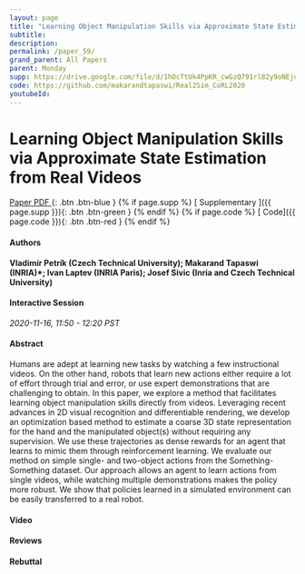 ```yaml
---
layout: page
title: "Learning Object Manipulation Skills via Approximate State Estimation from Real Videos"
subtitle: 
description:
permalink: /paper_59/
grand_parent: All Papers
parent: Monday
supp: https://drive.google.com/file/d/1hOcTtUk4PpKR_cwGzQ791rl82y9oNEju/view
code: https://github.com/makarandtapaswi/Real2Sim_CoRL2020
youtubeId: 
---
```


# Learning Object Manipulation Skills via Approximate State Estimation from Real Videos

[<i class="fa fa-file-text-o" aria-hidden="true"></i> Paper PDF ](https://drive.google.com/file/d/1DuHan9oZXznDnXiCP7J6ogWn8FMAAkIJ/view){: .btn .btn-blue } {% if page.supp %} [<i class="fa fa-file-text-o" aria-hidden="true"></i> Supplementary ]({{ page.supp }}){: .btn .btn-green } {% endif %} {% if page.code %} [<i class="fa fa-github" aria-hidden="true"></i> Code]({{ page.code }}){: .btn .btn-red }
{% endif %}

#### Authors
**Vladimír Petrík (Czech Technical University); Makarand Tapaswi (INRIA)*; Ivan Laptev (INRIA Paris); Josef Sivic (Inria and Czech Technical University)**

#### Interactive Session
*2020-11-16, 11:50 - 12:20 PST*

#### Abstract
Humans are adept at learning new tasks by watching a few instructional videos. On the other hand, robots that learn new actions either require a lot of effort through trial and error, or use expert demonstrations that are challenging to obtain. In this paper, we explore a method that facilitates learning object manipulation skills directly from videos. Leveraging recent advances in 2D visual recognition and differentiable rendering, we develop an optimization based method to estimate a coarse 3D state representation for the hand and the manipulated object(s) without requiring any supervision. We use these trajectories as dense rewards for an agent that learns to mimic them through reinforcement learning. We evaluate our method on simple single- and two-object actions from the Something-Something dataset. Our approach allows an agent to learn actions from single videos, while watching multiple demonstrations makes the policy more robust. We show that policies learned in a simulated environment can be easily transferred to a real robot.

#### Video 

#### Reviews

#### Rebuttal
